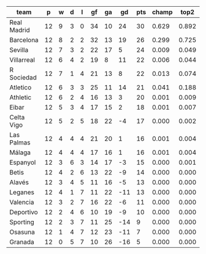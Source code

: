 |    team     | p  | w | d | l | gf | ga | gd  | pts | champ | top2  | top3  | top4  |  5-7  | bot4  | bot3  | bot2  |
|-------------|----|---|---|---|----|----|-----|-----|-------|-------|-------|-------|-------|-------|-------|-------|
| Real Madrid | 12 | 9 | 3 | 0 | 34 | 10 |  24 |  30 | 0.629 | 0.892 | 0.963 | 0.988 | 0.011 | 0.000 | 0.000 | 0.000|
| Barcelona   | 12 | 8 | 2 | 2 | 32 | 13 |  19 |  26 | 0.299 | 0.725 | 0.884 | 0.950 | 0.046 | 0.000 | 0.000 | 0.000|
| Sevilla     | 12 | 7 | 3 | 2 | 22 | 17 |   5 |  24 | 0.009 | 0.049 | 0.173 | 0.328 | 0.406 | 0.000 | 0.000 | 0.000|
| Villarreal  | 12 | 6 | 4 | 2 | 19 |  8 |  11 |  22 | 0.006 | 0.044 | 0.144 | 0.289 | 0.420 | 0.002 | 0.000 | 0.000|
| R Sociedad  | 12 | 7 | 1 | 4 | 21 | 13 |   8 |  22 | 0.013 | 0.074 | 0.232 | 0.424 | 0.385 | 0.000 | 0.000 | 0.000|
| Atletico    | 12 | 6 | 3 | 3 | 25 | 11 |  14 |  21 | 0.041 | 0.188 | 0.469 | 0.674 | 0.255 | 0.000 | 0.000 | 0.000|
| Athletic    | 12 | 6 | 2 | 4 | 16 | 13 |   3 |  20 | 0.001 | 0.009 | 0.039 | 0.098 | 0.307 | 0.010 | 0.004 | 0.001|
| Eibar       | 12 | 5 | 3 | 4 | 17 | 15 |   2 |  18 | 0.001 | 0.007 | 0.035 | 0.086 | 0.299 | 0.014 | 0.006 | 0.002|
| Celta Vigo  | 12 | 5 | 2 | 5 | 18 | 22 |  -4 |  17 | 0.000 | 0.002 | 0.010 | 0.030 | 0.154 | 0.058 | 0.028 | 0.010|
| Las Palmas  | 12 | 4 | 4 | 4 | 21 | 20 |   1 |  16 | 0.001 | 0.004 | 0.019 | 0.048 | 0.215 | 0.033 | 0.016 | 0.007|
| Málaga      | 12 | 4 | 4 | 4 | 17 | 16 |   1 |  16 | 0.001 | 0.004 | 0.019 | 0.050 | 0.216 | 0.030 | 0.013 | 0.005|
| Espanyol    | 12 | 3 | 6 | 3 | 14 | 17 |  -3 |  15 | 0.000 | 0.001 | 0.008 | 0.022 | 0.137 | 0.059 | 0.029 | 0.011|
| Betis       | 12 | 4 | 2 | 6 | 13 | 22 |  -9 |  14 | 0.000 | 0.000 | 0.001 | 0.003 | 0.034 | 0.250 | 0.153 | 0.075|
| Alavés      | 12 | 3 | 4 | 5 | 11 | 16 |  -5 |  13 | 0.000 | 0.000 | 0.002 | 0.007 | 0.061 | 0.159 | 0.091 | 0.042|
| Leganes     | 12 | 4 | 1 | 7 | 11 | 22 | -11 |  13 | 0.000 | 0.000 | 0.000 | 0.002 | 0.024 | 0.307 | 0.188 | 0.095|
| Valencia    | 12 | 3 | 2 | 7 | 16 | 22 |  -6 |  11 | 0.000 | 0.000 | 0.001 | 0.002 | 0.022 | 0.325 | 0.208 | 0.105|
| Deportivo   | 12 | 2 | 4 | 6 | 10 | 19 |  -9 |  10 | 0.000 | 0.000 | 0.000 | 0.000 | 0.007 | 0.495 | 0.348 | 0.204|
| Sporting    | 12 | 2 | 3 | 7 | 11 | 25 | -14 |   9 | 0.000 | 0.000 | 0.000 | 0.000 | 0.003 | 0.675 | 0.538 | 0.357|
| Osasuna     | 12 | 1 | 4 | 7 | 12 | 23 | -11 |   7 | 0.000 | 0.000 | 0.000 | 0.000 | 0.002 | 0.700 | 0.574 | 0.403|
| Granada     | 12 | 0 | 5 | 7 | 10 | 26 | -16 |   5 | 0.000 | 0.000 | 0.000 | 0.000 | 0.000 | 0.883 | 0.803 | 0.682|
